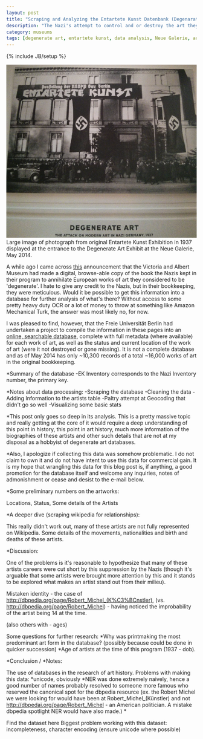 ```yaml
---
layout: post
title: "Scraping and Analyzing the Entartete Kunst Datenbank (Degenarate Art Database)"
description: "The Nazi's attempt to control and or destroy the art they found to be degenerate resulted in a meticulous documentation of that artwork. The Freie Universität Berlin has undertaken the process of turning the Nazi bookkeeping into a publically accessible database. I took a pass at collecting that data into a sqlite database and going over some of the readily available summary statistics. There are extreme gaps in this data due to incompleteness of the online database itself as well as a lack of information for its artists currently available on a service like dbpedia. As such it is not fit for deep analysis, but I think a surface report of some of its attributes is worth a short treatment. In conclusion the statistical accumulation of artistic works within a particular context could offer a interesting launch pad for art history researchers."
category: museums
tags: [degenerate art, entartete kunst, data analysis, Neue Galerie, art history, python, linked data]
---
```

{% include JB/setup %}

<div class="figure">
<img class="blog-post" src="/assets/images/posts/2014/05/degenerate_art_may_2014.png" alt="author's picture of banner at the Neue Galerie Exhibition of Degenerate Art, New York City, 2014. Banner is picture of original degenerate art exhibit in 1937."/>
<div class="figcaption"> Large image of photograph from original Entartete Kunst Exhibition in 1937 displayed at the entrance to the Degenerate Art Exhibit at the Neue Galerie, May 2014.</div></div>


A while ago I came across [this](http://www.vam.ac.uk/content/articles/e/entartete-kunst/) announcement that the Victoria and Albert Museum had made a digital, browse-able copy of the book the Nazis kept in their program to annihilate European works of art they considered to be 'degenerate'. I hate to give any credit to the Nazis, but in their bookkeeping, they were meticulous. Would it be possible to get this information into a database for further analysis of what's there? Without access to some pretty heavy duty OCR or a lot of money to throw at something like Amazon Mechanical Turk, the answer was most likely no, for now.

I was pleased to find, however, that the Freie Universität Berlin had undertaken a project to compile the information in these pages into an [online, searchable database](http://www.geschkult.fu-berlin.de/en/e/db_entart_kunst/datenbank/index.html), complete with full metadata (where available) for each work of art, as well as the status and current location of the work of art (were it not destroyed or gone missing). It is not a complete database and as of May 2014 has only ~10,300 records of a total ~16,000 works of art in the original bookkeeping.

*Summary of the database
  -EK Inventory corresponds to the Nazi Inventory number, the primary key.

*Notes about data processing:
  -Scraping the database
  -Cleaning the data
  -Adding Information to the artists table
  -Paltry attempt at Geocoding that didn't go so well
  -Visualizing some basic stats

*This post only goes so deep in its analysis. This is a pretty massive topic and really getting at the core of it would require a deep understanding of this point in history, this point in art history, much more information of the biographies of these artists and other such details that are not at my disposal as a hobbyist of degenerate art databases.

*Also, I apologize if collecting this data was somehow problematic. I do not claim to own it and do not have intent to use this data for commercial gain. It is my hope that wrangling this data for this blog post is, if anything, a good promotion for the database itself and welcome any inquiries, notes of admonishment or cease and desist to the e-mail below.

*Some preliminary numbers on the artworks:

Locations, Status, Some details of the Artists

*A deeper dive (scraping wikipedia for relationships):

This really didn't work out, many of these artists are not fully represented on Wikipedia. Some details of the movements, nationalities and birth and deaths of these artists.

*Discussion:

One of the problems is it's reasonable to hypothesize that many of these artists careers were cut short by this suppression by the Nazis (though it's arguable that some artists were brought more attention by this and it stands to be explored what makes an artist stand out from their milieu).

Mistaken identity - the case of http://dbpedia.org/page/Robert_Michel_(K%C3%BCnstler), (vs. http://dbpedia.org/page/Robert_Michel) - having noticed the improbability of the artist being 14 at the time.

(also others with - ages)

Some questions for further research:
*Why was printmaking the most predominant art form in the database? (possibly because could be done in quicker succession)
*Age of artists at the time of this program (1937 - dob).

*Conclusion / *Notes:

The use of databases in the research of art history.
Problems with making this data:
*unicode, obviously
*NER was done extremely naively, hence a good number of names probably resolved to someone more famous who reserved the canonical spot for the dbpedia resource (ex. the Robert Michel we were looking for would have been at Robert_Michel_(Künstler) and not http://dbpedai.org/page/Robert_Michel - an American politician. A mistake dbpedia spotlight NER would have also made.)
*

Find the dataset here
Biggest problem working with this dataset: incompleteness, character encoding (ensure unicode where possible)
